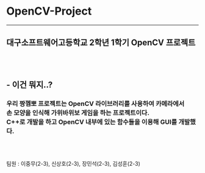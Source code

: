 # OpenCV-Project
<hr>
<h2>대구소프트웨어고등학교 2학년 1학기 OpenCV 프로젝트</h2><br><br>


<h2>- 이건 뭐지..?</h2>
<h3>우리 짱껨뽀 프로젝트는 OpenCV 라이브러리를 사용하여 카메라에서 <br>
손 모양을 인식해 가위바위보 게임을 하는 프로젝트이다. <br>
C++로 개발을 하고 OpenCV 내부에 있는 함수들을 이용해 GUI를 개발했다.</h3><br><br>



팀원 : 이중무(2-3), 신상호(2-3), 장민석(2-3), 김성훈(2-3)
